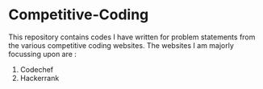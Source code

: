 # Competitive-Coding
This repository contains codes I have written  for problem statements from the various competitive coding websites.
The websites I am majorly focussing upon are :
1. Codechef
2. Hackerrank
